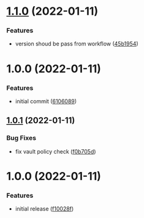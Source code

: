 # [1.1.0](https://github.com/sitkoru/dotnet-release-action/compare/v1.0.0...v1.1.0) (2022-01-11)


### Features

* version shoud be pass from workflow ([45b1954](https://github.com/sitkoru/dotnet-release-action/commit/45b195414b87d5e17da7c90ef93e7e3f1e8042f0))

# 1.0.0 (2022-01-11)


### Features

* initial commit ([6106089](https://github.com/sitkoru/dotnet-release-action/commit/61060893f6a8dc5d248f2ce353e9f7503e45432a))

## [1.0.1](https://github.com/sitkoru/docker-deploy-action/compare/v1.0.0...v1.0.1) (2022-01-11)


### Bug Fixes

* fix vault policy check ([f0b705d](https://github.com/sitkoru/docker-deploy-action/commit/f0b705d12dd25dd958eb13c149a1e8d8fb24aa41))

# 1.0.0 (2022-01-11)


### Features

* initial release ([f10028f](https://github.com/sitkoru/docker-deploy-action/commit/f10028ff4ee2d85ad72b7ce024c4a66e2d22736d))
